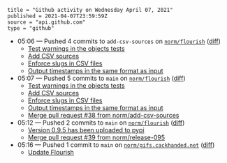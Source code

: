 ```
title = "Github activity on Wednesday April 07, 2021"
published = 2021-04-07T23:59:59Z
source = "api.github.com"
type = "github"
```

* 05:06 — Pushed 4 commits to `add-csv-sources` on [`norm/flourish`](https://github.com/norm/flourish) ([diff](https://github.com/norm/flourish/compare/f8948b5fd7da97c5070d63ffd4099b718e30b59d..043b8d3aac5d936a52d1b9696f19ed83655cf2ce))
  * [Test warnings in the objects tests](https://github.com/norm/flourish/commit/415bc578047d87a9739e2b8782af46ce80cedd83)
  * [Add CSV sources](https://github.com/norm/flourish/commit/f039e916d081e83f653139de5a7f9079b6ef3a96)
  * [Enforce slugs in CSV files](https://github.com/norm/flourish/commit/dd415d10b3080a0ae8063f5bdfa0bf2f3088ae3d)
  * [Output timestamps in the same format as input](https://github.com/norm/flourish/commit/043b8d3aac5d936a52d1b9696f19ed83655cf2ce)
* 05:07 — Pushed 5 commits to `main` on [`norm/flourish`](https://github.com/norm/flourish) ([diff](https://github.com/norm/flourish/compare/23cd4e4fb79d35678dd0700a8a31f26776dc7221..c92a398083914f25df4998ff8e8334b7ed26de1e))
  * [Test warnings in the objects tests](https://github.com/norm/flourish/commit/415bc578047d87a9739e2b8782af46ce80cedd83)
  * [Add CSV sources](https://github.com/norm/flourish/commit/f039e916d081e83f653139de5a7f9079b6ef3a96)
  * [Enforce slugs in CSV files](https://github.com/norm/flourish/commit/dd415d10b3080a0ae8063f5bdfa0bf2f3088ae3d)
  * [Output timestamps in the same format as input](https://github.com/norm/flourish/commit/043b8d3aac5d936a52d1b9696f19ed83655cf2ce)
  * [Merge pull request #38 from norm/add-csv-sources](https://github.com/norm/flourish/commit/c92a398083914f25df4998ff8e8334b7ed26de1e)
* 05:12 — Pushed 2 commits to `main` on [`norm/flourish`](https://github.com/norm/flourish) ([diff](https://github.com/norm/flourish/compare/c92a398083914f25df4998ff8e8334b7ed26de1e..dd2b50a59914341c484da10bc028f63040f7a966))
  * [Version 0.9.5 has been uploaded to pypi](https://github.com/norm/flourish/commit/77f7215ae9327f0e1b34f5a58ac01c82fb36a205)
  * [Merge pull request #39 from norm/release-095](https://github.com/norm/flourish/commit/dd2b50a59914341c484da10bc028f63040f7a966)
* 05:16 — Pushed 1 commit to `main` on [`norm/gifs.cackhanded.net`](https://github.com/norm/gifs.cackhanded.net) ([diff](https://github.com/norm/gifs.cackhanded.net/compare/783df2268a287ae4f9194c46565925e0dc5f0989..1b81bffe05b5dcc1ac048b7f7476503da7d62529))
  * [Update Flourish](https://github.com/norm/gifs.cackhanded.net/commit/1b81bffe05b5dcc1ac048b7f7476503da7d62529)
